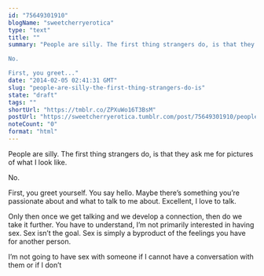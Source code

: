 ```yaml
---
id: "75649301910"
blogName: "sweetcherryerotica"
type: "text"
title: ""
summary: "People are silly. The first thing strangers do, is that they ask me for pictures of what I look like. 

No.

First, you greet..."
date: "2014-02-05 02:41:31 GMT"
slug: "people-are-silly-the-first-thing-strangers-do-is"
state: "draft"
tags: ""
shortUrl: "https://tmblr.co/ZPXuWo16T3BsM"
postUrl: "https://sweetcherryerotica.tumblr.com/post/75649301910/people-are-silly-the-first-thing-strangers-do-is"
noteCount: "0"
format: "html"
---
```


People are silly. The first thing strangers do, is that they ask me for pictures of what I look like. 

No.

First, you greet yourself. You say hello. Maybe there’s something you’re passionate about and what to talk to me about. Excellent, I love to talk.

Only then once we get talking and we develop a connection, then do we take it further. You have to understand, I’m not primarily interested in having sex. Sex isn’t the goal. Sex is simply a byproduct of the feelings you have for another person.

I’m not going to have sex with someone if I cannot have a conversation with them or if I don’t